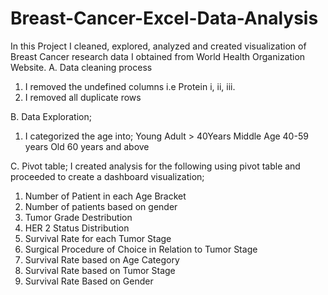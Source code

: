 # Breast-Cancer-Excel-Data-Analysis
In this Project I cleaned, explored, analyzed and created visualization of Breast Cancer research data I obtained from World Health Organization Website.
A. Data cleaning process
1.	I removed the undefined columns i.e Protein i, ii, iii.
2.	I removed all duplicate rows

B. Data Exploration;
1.	I categorized the age into;
Young Adult > 40Years
Middle Age  40-59 years
Old 60 years and above

C. Pivot table;
I created analysis for the following using pivot table and proceeded to create a dashboard visualization;
1. Number of Patient in each Age Bracket 
2. Number of patients based on gender
3. Tumor Grade Destribution
4. HER 2 Status Distribution
5. Survival Rate for each Tumor Stage
6. Surgical Procedure of Choice in Relation to Tumor Stage
7. Survival Rate based on Age Category
8. Survival Rate based on Tumor Stage
9. Survival Rate Based on Gender

